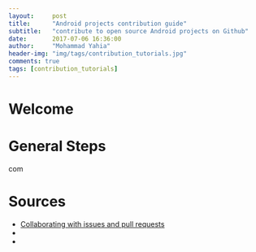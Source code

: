 ```yaml
---
layout:     post
title:      "Android projects contribution guide"
subtitle:   "contribute to open source Android projects on Github"
date:       2017-07-06 16:36:00
author:     "Mohammad Yahia"
header-img: "img/tags/contribution_tutorials.jpg"
comments: true
tags: [contribution_tutorials]
---
```

# Welcome

# General Steps
com
# Sources
- [Collaborating with issues and pull requests](https://help.github.com/categories/collaborating-with-issues-and-pull-requests/)
- [](https://help.github.com/articles/fork-a-repo/)
- [](https://gist.github.com/Chaser324/ce0505fbed06b947d962)
